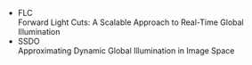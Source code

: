 - FLC  
Forward Light Cuts: A Scalable Approach to Real-Time Global Illumination
- SSDO  
Approximating Dynamic Global Illumination in Image Space
